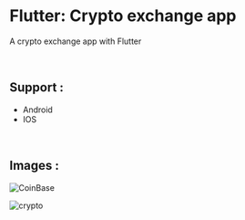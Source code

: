 # Flutter: Crypto exchange app

A crypto exchange app with Flutter

<br/>

## Support :
- Android
- IOS

<br/>

## Images :
![CoinBase](https://github.com/bardlur/Crypto_Exchange/assets/138980378/f67d423a-a6a9-46ad-a4aa-4868eb7da772)

![crypto](https://github.com/bardlur/Crypto_Exchange/assets/138980378/4cd11e88-e8d2-4535-8203-1c603ff77fdd)

